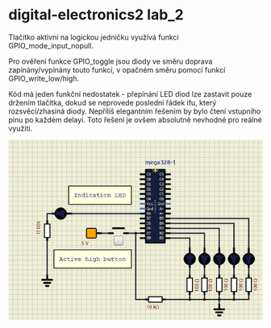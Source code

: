 # digital-electronics2 lab_2

Tlačítko aktivní na logickou jedničku využívá funkci GPIO_mode_input_nopull. 

Pro ověření funkce GPIO_toggle jsou diody ve směru doprava zapínány/vypínány touto funkcí, v opačném směru pomocí funkcí  GPIO_write_low/high.

Kód má jeden funkční nedostatek - přepínání LED diod lze zastavit pouze držením tlačítka, dokud se neprovede poslední řádek ifu, který rozsvěcí/zhasíná diody. Nepříliš elegantním řešením by bylo čtení vstupního pinu po každém delayi. Toto řešení je ovšem absolutně nevhodné pro reálné využití.

   ![schema](sch.png)